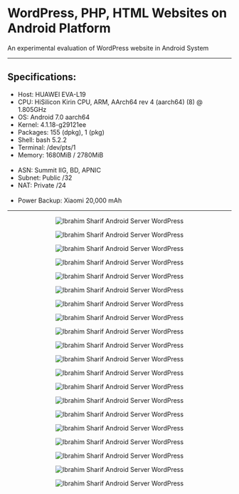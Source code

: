 # WordPress, PHP, HTML Websites on Android Platform

An experimental evaluation of WordPress website in Android System

<hr>

## Specifications:
<ul>
    <li>Host: HUAWEI EVA-L19</li>
    <li>CPU: HiSilicon Kirin CPU, ARM, AArch64 rev 4 (aarch64) (8) @ 1.805GHz </li>
    <li>OS: Android 7.0 aarch64</li>
    <li>Kernel: 4.1.18-g29121ee</li>
    <li>Packages: 155 (dpkg), 1 (pkg)</li>
    <li>Shell: bash 5.2.2</li>
    <li>Terminal: /dev/pts/1</li>
    <li>Memory: 1680MiB / 2780MiB</li><br/>
    <li>ASN: Summit IIG, BD, APNIC</li>
    <li>Subnet: Public /32</li>
    <li>NAT: Private /24</li><br/>
    <li>Power Backup: Xiaomi 20,000 mAh</li>
</ul>

<hr>


<p align="center">
    <img src="slides/1_introduction.png" alt="Ibrahim Sharif Android Server WordPress" />
</p>



<p align="center">
    <img src="slides/2_timeline_web_tech.png" alt="Ibrahim Sharif Android Server WordPress" />
</p>


<p align="center">
    <img src="slides/3_1st_web.png" alt="Ibrahim Sharif Android Server WordPress" />
</p>


<p align="center">
    <img src="slides/4_top_popular_php_platforms.png" alt="Ibrahim Sharif Android Server WordPress" />
</p>


<p align="center">
    <img src="slides/5_price_comparison.png" alt="Ibrahim Sharif Android Server WordPress" />
</p>


<p align="center">
    <img src="slides/6_possible_use_cases.png" alt="Ibrahim Sharif Android Server WordPress" />
</p>


<p align="center">
    <img src="slides/7_android_server_diagram.png" alt="Ibrahim Sharif Android Server WordPress" />
</p>


<p align="center">
    <img src="slides/8_cost_estimation_android.png" alt="Ibrahim Sharif Android Server WordPress" />
</p>


<p align="center">
    <img src="slides/9_workflow.png" alt="Ibrahim Sharif Android Server WordPress" />
</p>


<p align="center">
    <img src="slides/10_environment_samples.png" alt="Ibrahim Sharif Android Server WordPress" />
</p>


<p align="center">
    <img src="slides/11_wordpress_processing.png" alt="Ibrahim Sharif Android Server WordPress" />
</p>


<p align="center">
    <img src="slides/12_end_result_pages.png" alt="Ibrahim Sharif Android Server WordPress" />
</p>


<p align="center">
    <img src="slides/13_more_pages.png" alt="Ibrahim Sharif Android Server WordPress" />
</p>


<p align="center">
    <img src="slides/14_benchmark_wordpress.png" alt="Ibrahim Sharif Android Server WordPress" />
</p>


<p align="center">
    <img src="slides/15_benchmark_html.png" alt="Ibrahim Sharif Android Server WordPress" />
</p>


<p align="center">
    <img src="slides/16_benchmark_php.png" alt="Ibrahim Sharif Android Server WordPress" />
</p>


<p align="center">
    <img src="slides/17_request_processing_comparison.png" alt="Ibrahim Sharif Android Server WordPress" />
</p>


<p align="center">
    <img src="slides/18_further_cases.png" alt="Ibrahim Sharif Android Server WordPress" />
</p>


<p align="center">
    <img src="slides/19_references.png" alt="Ibrahim Sharif Android Server WordPress" />
</p>


<p align="center">
    <img src="slides/20_end.png" alt="Ibrahim Sharif Android Server WordPress" />
</p>




